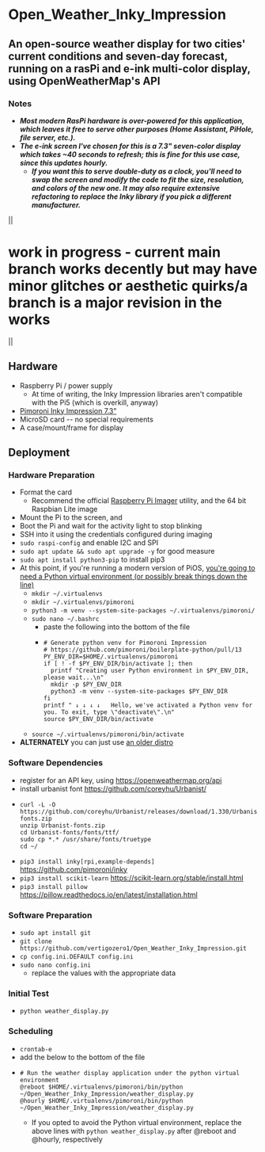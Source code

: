 # Open_Weather_Inky_Impression
## An open-source weather display for two cities' current conditions and seven-day forecast, running on a rasPi and e-ink multi-color display, using OpenWeatherMap's API

### Notes
- ***Most modern RasPi hardware is over-powered for this application, which leaves it free to serve other purposes (Home Assistant, PiHole, file server, etc.).***
- ***The e-ink screen I've chosen for this is a 7.3" seven-color display which takes ~40 seconds to refresh; this is fine for this use case, since this updates hourly.***
  - ***If you want this to serve double-duty as a clock, you'll need to swap the screen and modify the code to fit the size, resolution, and colors of the new one. It may also require extensive refactoring to replace the Inky library if you pick a different manufacturer.***

||
# work in progress - current main branch works decently but may have minor glitches or aesthetic quirks/a branch is a major revision in the works
||

## Hardware
- Raspberry Pi / power supply
  - At time of writing, the Inky Impression libraries aren't compatible with the Pi5 (which is overkill, anyway)
- [Pimoroni Inky Impression 7.3"](https://shop.pimoroni.com/products/inky-impression-7-3?variant=40512683376723)
- MicroSD card -- no special requirements
- A case/mount/frame for display

## Deployment
### Hardware Preparation
- Format the card
  - Recommend the official [Raspberry Pi Imager](https://www.raspberrypi.com/software/) utility, and the 64 bit Raspbian Lite image
- Mount the Pi to the screen, and 
- Boot the Pi and wait for the activity light to stop blinking
- SSH into it using the credentials configured during imaging
- `sudo raspi-config` and enable I2C and SPI
- `sudo apt update && sudo apt upgrade -y` for good measure
- `sudo apt install python3-pip` to install pip3
- At this point, if you're running a modern version of PiOS, [you're going to need a Python virtual environment (or possibly break things down the line)](https://github.com/pimoroni/boilerplate-python/pull/13)
  - `mkdir ~/.virtualenvs`
  - `mkdir ~/.virtualenvs/pimoroni`
  - `python3 -m venv --system-site-packages ~/.virtualenvs/pimoroni/`
  - `sudo nano ~/.bashrc`
    - paste the following into the bottom of the file
    - ```
      # Generate python venv for Pimoroni Impression
      # https://github.com/pimoroni/boilerplate-python/pull/13
      PY_ENV_DIR=$HOME/.virtualenvs/pimoroni
      if [ ! -f $PY_ENV_DIR/bin/activate ]; then
        printf "Creating user Python environment in $PY_ENV_DIR, please wait...\n"
        mkdir -p $PY_ENV_DIR
        python3 -m venv --system-site-packages $PY_ENV_DIR
      fi
      printf " ↓ ↓ ↓ ↓   Hello, we've activated a Python venv for you. To exit, type \"deactivate\".\n"
      source $PY_ENV_DIR/bin/activate
      ```
  - `source ~/.virtualenvs/pimoroni/bin/activate`
- **ALTERNATELY** you can just use [an older distro](http://downloads.raspberrypi.org/raspios_oldstable_arm64/images/raspios_oldstable_arm64-2023-10-10/2023-05-03-raspios-bullseye-arm64.img.xz)
### Software Dependencies
- register for an API key, using https://openweathermap.org/api
- install urbanist font https://github.com/coreyhu/Urbanist/
-   ```
    curl -L -O https://github.com/coreyhu/Urbanist/releases/download/1.330/Urbanist-fonts.zip
    unzip Urbanist-fonts.zip
    cd Urbanist-fonts/fonts/ttf/
    sudo cp *.* /usr/share/fonts/truetype
    cd ~/
    ```
- `pip3 install inky[rpi,example-depends]` https://github.com/pimoroni/inky
- `pip3 install scikit-learn` https://scikit-learn.org/stable/install.html
- `pip3 install pillow` https://pillow.readthedocs.io/en/latest/installation.html
### Software Preparation
- `sudo apt install git`
- `git clone https://github.com/vertigozero1/Open_Weather_Inky_Impression.git`
- `cp config.ini.DEFAULT config.ini`
- `sudo nano config.ini`
  - replace the values with the appropriate data
### Initial Test
- `python weather_display.py`
### Scheduling
- `crontab-e`
- add the below to the bottom of the file
- ```
  # Run the weather display application under the python virtual environment
  @reboot $HOME/.virtualenvs/pimoroni/bin/python ~/Open_Weather_Inky_Impression/weather_display.py
  @hourly $HOME/.virtualenvs/pimoroni/bin/python ~/Open_Weather_Inky_Impression/weather_display.py
  ```
  - If you opted to avoid the Python virtual environment, replace the above lines with `python weather_display.py` after @reboot and @hourly, respectively
